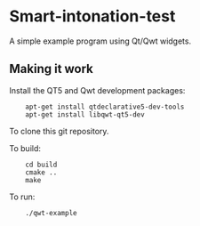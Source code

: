 # Smart-intonation-test

A simple example program using Qt/Qwt widgets.



## Making it work

Install the QT5 and Qwt development packages:

```
    apt-get install qtdeclarative5-dev-tools
    apt-get install libqwt-qt5-dev
```

To clone this git repository.

To build:

```
    cd build
    cmake ..
    make
```

To run:

```
    ./qwt-example
```

